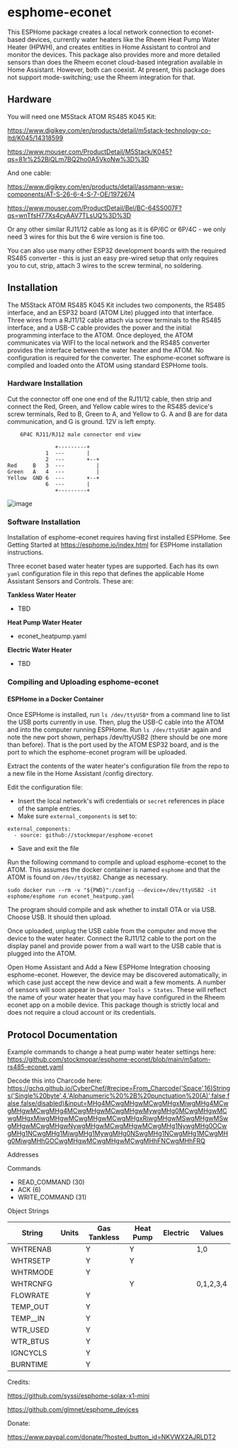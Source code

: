 # esphome-econet

This ESPHome package creates a local network connection to econet-based devices, currently water heaters like the Rheem Heat Pump Water Heater (HPWH), and creates entities in Home Assistant to control and monitor the devices.  This package also provides more and more detailed sensors than does the Rheem econet cloud-based integration available in Home Assistant.  However, both can coexist.  At present, this package does not support mode-switching; use the Rheem integration for that.

## Hardware ##

You will need one M5Stack ATOM RS485 K045 Kit:

https://www.digikey.com/en/products/detail/m5stack-technology-co-ltd/K045/14318599 

https://www.mouser.com/ProductDetail/M5Stack/K045?qs=81r%252BiQLm7BQ2ho0A5VkoNw%3D%3D

And one cable:

https://www.digikey.com/en/products/detail/assmann-wsw-components/AT-S-26-6-4-S-7-OE/1972674

https://www.mouser.com/ProductDetail/Bel/BC-64SS007F?qs=wnTfsH77Xs4cyAAV7TLsUQ%3D%3D

Or any other similar RJ11/12 cable as long as it is 6P/6C or 6P/4C - we only need 3 wires for this but the 6 wire version is fine too. 

You can also use many other ESP32 development boards with the required RS485 converter - this is just an easy pre-wired setup that only requires you to cut, strip, attach 3 wires to the screw terminal, no soldering. 

## Installation ##

The  M5Stack ATOM RS485 K045 Kit includes two components, the RS485 interface, and an ESP32 board (ATOM Lite) plugged into that interface.  Three wires from a RJ11/12 cable attach via screw terminals to the RS485 interface, and a USB-C cable provides the power and the initial programming interface to the ATOM.  Once deployed, the ATOM communicates via WIFI to the local network and the RS485 converter provides the interface between the water heater and the ATOM.  No configuration is required for the converter. The esphome-econet software is compiled and loaded onto the ATOM using standard ESPHome tools.

### Hardware Installation ###

Cut the connector off one one end of the RJ11/12 cable, then strip and connect the Red, Green, and Yellow cable wires to the RS485 device's screw terminals, Red to B, Green to A, and Yellow to G.  A and B are for data communication, and G is ground. 12V is left empty.
 
```
    6P4C RJ11/RJ12 male connector end view   
    
               +---------+
            1  ---       |
            2  ---       +--+      
Red     B   3  ---          |     
Green   A   4  ---          |        
Yellow  GND 6  ---       +--+
            6  ---       |
               +---------+
```
![image](https://github.com/kaijk/esphome-econet/assets/49624034/add8e296-1b95-407b-b94c-c751e91cd591)

### Software Installation ###

Installation of esphome-econet requires having first installed ESPHome. See Getting Started at https://esphome.io/index.html for ESPHome installation instructions. 

Three econet based water heater types are supported.  Each has its own `yaml` configuration file in this repo that defines the applicable Home Assistant Sensors and Controls.  These are:

**Tankless Water Heater**

- TBD

**Heat Pump Water Heater**

- econet_heatpump.yaml

**Electric Water Heater**

- TBD

### Compiling and Uploading esphome-econet ###

#### ESPHome in a Docker Container ####

Once ESPHome is installed, run `ls /dev/ttyUSB*` from a command line to list the USB ports currently in use.  Then, plug the USB-C cable into the ATOM and into the computer running ESPHome. 
Run `ls /dev/ttyUSB*` again and note the new port shown, perhaps /dev/ttyUSB2 (there should be one more than before).  That is the port used by the ATOM ESP32 board, and is the port to which the esphome-econet program will be uploaded.

Extract the contents of the water heater's configuration file from the repo to a new file in the Home Assistant /config directory.

Edit the configuration file:
- Insert the local network's wifi credentials or `secret` references in place of the sample entries.
- Make sure `external_components` is set to:
```
external_components:
  - source: github://stockmopar/esphome-econet
```
- Save and exit the file

Run the following command to compile and upload esphome-econet to the ATOM.  This assumes the docker container is named `esphome` and that the ATOM is found on `/dev/ttyUSB2`. Change as necessary.
```
sudo docker run --rm -v "${PWD}":/config --device=/dev/ttyUSB2 -it esphome/esphome run econet_heatpump.yaml
```
The program should compile and ask whether to install OTA or via USB. Choose USB.  It should then upload.  

Once uploaded, unplug the USB cable from the computer and move the device to the water heater.  Connect the RJ11/12 cable to the port on the display panel and provide power from a wall wart to the USB cable that is plugged into the ATOM.

Open Home Assistant and Add a New ESPHome Integration choosing esphome-econet.  However, the device may be discovered automatically, in which case just accept the new device and wait a few moments.  A number of sensors will soon appear in `Developer Tools > States`. These will reflect the name of your water heater that you may have configured in the Rheem econet app on a mobile device.  This package though is strictly local and does not require a cloud account or its credentials.

## Protocol Documentation ##

Example commands to change a heat pump water heater settings here: https://github.com/stockmopar/esphome-econet/blob/main/m5atom-rs485-econet.yaml

Decode this into Charcode here:  https://gchq.github.io/CyberChef/#recipe=From_Charcode('Space',16)Strings('Single%20byte',4,'Alphanumeric%20%2B%20punctuation%20(A)',false,false,false/disabled)&input=MHg4MCwgMHgwMCwgMHgxMiwgMHg4MCwgMHgwMCwgMHg4MCwgMHgwMCwgMHgwMywgMHg0MCwgMHgwMCwgMHgxMiwgMHgwMCwgMHgwMCwgMHgxRiwgMHgwMSwgMHgwMSwgMHgwMCwgMHgwNywgMHgwMCwgMHgwMCwgMHg1NywgMHg0OCwgMHg1NCwgMHg1MiwgMHg1MywgMHg0NSwgMHg1NCwgMHg1MCwgMHg0MiwgMHhGOCwgMHgwMCwgMHgwMCwgMHhFNCwgMHhFRQ


Addresses

Commands
* READ_COMMAND (30)
* ACK (6)
* WRITE_COMMAND (31)

Object Strings

| String        | Units         | Gas Tankless | Heat Pump    | Electric | Values     |
| ------------- | ------------- |------------- |------------- |--------- |------------|
| WHTRENAB      |               | Y            |Y             |          | 1,0        |
| WHTRSETP      |               | Y            |Y             |          |            |
| WHTRMODE      |               | Y            |              |          |            |
| WHTRCNFG      |               |              |Y             |          | 0,1,2,3,4  |
| FLOWRATE      |               | Y            |              |          |            |
| TEMP_OUT      |               | Y            |              |          |            |
| TEMP__IN      |               | Y            |              |          |            |
| WTR_USED      |               | Y            |              |          |            |
| WTR_BTUS      |               | Y            |              |          |            |
| IGNCYCLS      |               | Y            |              |          |            |
| BURNTIME      |               | Y            |              |          |            |

Credits:

https://github.com/syssi/esphome-solax-x1-mini

https://github.com/glmnet/esphome_devices

Donate:

https://www.paypal.com/donate/?hosted_button_id=NKVWX2AJRLDT2
